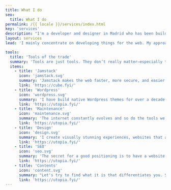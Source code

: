 ```yaml
---
title: What I do
seo:
  title: What I do
permalink: /{{ locale }}/services/index.html
key: 'services'
description: "I'm a developer and designer in Madrid who has been building for the web professionally since 2008."
layout: services
lead: 'I mainly concentrate on developing things for the web. My approach is mostly static HTML, some CSS, and a dash of JavaScript for flavor.I place value on performance, accessibility, simplicity and long term support.'

tools:
  title: 'Tools of the trade'
  summary: 'Tools are just tools. They don’t really matter—especially to the people trying to use the websites you build. The same goes for frameworks too. The most important thing is that you stick to the key principles. Even so, here are some useful tools I use together to build flexible front-ends.'
  items:
    - title: 'Jamstack'
      icon: 'jamstack.svg'
      summary: 'Jamstack makes the web faster, more secure, and easier to scale. It gives me as a developer unlimited freedom and I can work with the best tools for the project.'
      link: 'https://cube.fyi/'
    - title: 'Wordpress'
      icon: 'wordpress.svg'
      summary: 'I have build native Wordpress themes for over a decade: I also offer transfering existing Wordpress environments to the Jamstack, optionally using Wordpress as a headless CMS.'
      link: 'https://utopia.fyi/'
    - title: 'Maintenance'
      icon: 'maintenance.svg'
      summary: 'The internet constantly evolves and so do the tools we use to build websites. I take care of the optimal functioning, security and performance of the websites I build for my clients.'
      link: 'https://utopia.fyi/'
    - title: 'Design'
      icon: 'design.svg'
      summary: 'I create visually stunning experiences, websites that are fun and easy to use. '
      link: 'https://utopia.fyi/'
    - title: 'SEO'
      icon: 'seo.svg'
      summary: 'The secret for a good positioning is to have a website that is great in every way: Technically perfect, fast and secure, clear in terms of structure, with genuinly interesting copy. I can help you with that.'
      link: 'https://utopia.fyi/'
    - title: 'Contents'
      icon: 'content.svg'
      summary: "Let's try to find what it is that differentiates you. Something personal, that refers to the essence or philosophy of the project or product. "
      link: 'https://utopia.fyi/'
---
```


